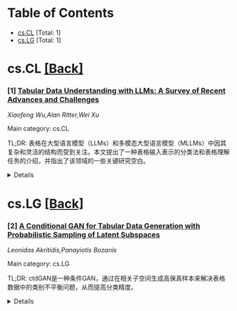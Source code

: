 <div id=toc></div>

# Table of Contents

- [cs.CL](#cs.CL) [Total: 1]
- [cs.LG](#cs.LG) [Total: 1]


<div id='cs.CL'></div>

# cs.CL [[Back]](#toc)

### [1] [Tabular Data Understanding with LLMs: A Survey of Recent Advances and Challenges](https://arxiv.org/abs/2508.00217)
*Xiaofeng Wu,Alan Ritter,Wei Xu*

Main category: cs.CL

TL;DR: 表格在大型语言模型（LLMs）和多模态大型语言模型（MLLMs）中因其复杂和灵活的结构而受到关注。本文提出了一种表格输入表示的分类法和表格理解任务的介绍，并指出了该领域的一些关键研究空白。


<details>
  <summary>Details</summary>
Motivation: 表格的复杂性和多样性给LLMs和MLLMs带来了挑战，导致缺乏通用的处理方法，使得表格理解任务的探索变得困难。

Method: 本文通过对表格输入表示进行分类和介绍表格理解任务来引入关键概念。此外，它还指出了该领域中存在的几个关键研究空白。

Result: 本文指出了三个关键的研究空白：1) 以检索为主的任务占据主导，缺乏超出数学和逻辑运算的推理；2) 模型在处理复杂表格结构、大规模表格、长上下文或多表格场景时面临重大挑战；3) 模型在不同表格表示和格式之间的泛化能力有限。

Conclusion: 表格理解领域需要进一步的研究，以解决现有模型在处理复杂表格、泛化能力以及推理能力方面的不足。

Abstract: Tables have gained significant attention in large language models (LLMs) and
multimodal large language models (MLLMs) due to their complex and flexible
structure. Unlike linear text inputs, tables are two-dimensional, encompassing
formats that range from well-structured database tables to complex,
multi-layered spreadsheets, each with different purposes. This diversity in
format and purpose has led to the development of specialized methods and tasks,
instead of universal approaches, making navigation of table understanding tasks
challenging. To address these challenges, this paper introduces key concepts
through a taxonomy of tabular input representations and an introduction of
table understanding tasks. We highlight several critical gaps in the field that
indicate the need for further research: (1) the predominance of
retrieval-focused tasks that require minimal reasoning beyond mathematical and
logical operations; (2) significant challenges faced by models when processing
complex table structures, large-scale tables, length context, or multi-table
scenarios; and (3) the limited generalization of models across different
tabular representations and formats.

</details>


<div id='cs.LG'></div>

# cs.LG [[Back]](#toc)

### [2] [A Conditional GAN for Tabular Data Generation with Probabilistic Sampling of Latent Subspaces](https://arxiv.org/abs/2508.00472)
*Leonidas Akritidis,Panayiotis Bozanis*

Main category: cs.LG

TL;DR: ctdGAN是一种条件GAN，通过在相关子空间生成高保真样本来解决表格数据中的类别不平衡问题，从而提高分类精度。


<details>
  <summary>Details</summary>
Motivation: 表格数据存在类别不平衡问题，导致机器学习性能下降。现有的GAN模型在数据合成时未考虑输入样本的向量子空间，也未有效处理类别标签进行条件采样，导致数据生成位置随意。

Method: ctdGAN首先进行空间划分，为输入样本分配聚类标签。随后，它利用这些标签通过新的概率采样策略和惩罚聚类及类别误预测的损失函数来合成样本。此外，还引入了捕获多个特征模式的聚类尺度缩放技术。

Result: 在14个不平衡数据集上的详尽评估表明，ctdGAN在生成高保真样本和提高分类精度方面表现优越。

Conclusion: ctdGAN通过在与原始数据分布相似的子空间中生成样本，有效地缓解了表格数据集中的类别不平衡问题，提高了性能。

Abstract: The tabular form constitutes the standard way of representing data in
relational database systems and spreadsheets. But, similarly to other forms,
tabular data suffers from class imbalance, a problem that causes serious
performance degradation in a wide variety of machine learning tasks. One of the
most effective solutions dictates the usage of Generative Adversarial Networks
(GANs) in order to synthesize artificial data instances for the
under-represented classes. Despite their good performance, none of the proposed
GAN models takes into account the vector subspaces of the input samples in the
real data space, leading to data generation in arbitrary locations. Moreover,
the class labels are treated in the same manner as the other categorical
variables during training, so conditional sampling by class is rendered less
effective. To overcome these problems, this study presents ctdGAN, a
conditional GAN for alleviating class imbalance in tabular datasets. Initially,
ctdGAN executes a space partitioning step to assign cluster labels to the input
samples. Subsequently, it utilizes these labels to synthesize samples via a
novel probabilistic sampling strategy and a new loss function that penalizes
both cluster and class mis-predictions. In this way, ctdGAN is trained to
generate samples in subspaces that resemble those of the original data
distribution. We also introduce several other improvements, including a simple,
yet effective cluster-wise scaling technique that captures multiple feature
modes without affecting data dimensionality. The exhaustive evaluation of
ctdGAN with 14 imbalanced datasets demonstrated its superiority in generating
high fidelity samples and improving classification accuracy.

</details>
